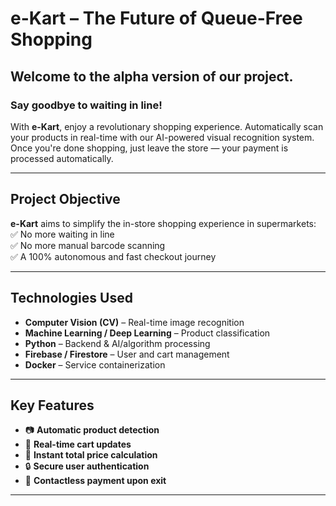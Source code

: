 # e-Kart – The Future of Queue-Free Shopping

## Welcome to the alpha version of our project.

### **Say goodbye to waiting in line!**

With **e-Kart**, enjoy a revolutionary shopping experience. Automatically scan your products in real-time with our AI-powered visual recognition system. Once you're done shopping, just leave the store — your payment is processed automatically.

---

## Project Objective

**e-Kart** aims to simplify the in-store shopping experience in supermarkets:  
✅ No more waiting in line  
✅ No more manual barcode scanning  
✅ A 100% autonomous and fast checkout journey

---

## Technologies Used

- **Computer Vision (CV)** – Real-time image recognition  
- **Machine Learning / Deep Learning** – Product classification  
- **Python** – Backend & AI/algorithm processing  
- **Firebase / Firestore** – User and cart management  
- **Docker** – Service containerization  

---

## Key Features

- 📷 **Automatic product detection**  
- 🛒 **Real-time cart updates**  
- 🧾 **Instant total price calculation**  
- 🔒 **Secure user authentication**  
- 🚪 **Contactless payment upon exit**

---
